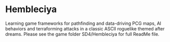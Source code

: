 # Hembleciya
Learning game frameworks for pathfinding and data-driving PCG maps, AI behaviors and terraforming attacks in a classic ASCII roguelike themed after dreams. 
Please see the game folder SD4/Hembleciya for full ReadMe file.
